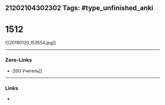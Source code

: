 21202104302302
Tags: #type_unfinished_anki 
---
# 1512

![[20190120_153554.jpg]]

---
### Zero-Links
- [[00 Учитель]]
---
### Links
-